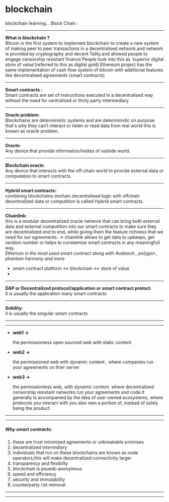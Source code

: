 # blockchain
blockchain learning...
Block Chain :
<hr/>
<strong> What is blockchain ? </strong>
<br/>
Bitcoin is the first system to implement blockchain to create a new system of making peer to peer transactions in a decentralised network.and network is provided by cryptography and decent Tality.and allowed people to engage censorship resistant finance
People took into this as ‘superior digital store of value’(referred to this as digital gold)
Ethereum project has the same implementation of cash flow system of bitcoin with additional features like decentralised agreements (smart contracts)
<hr/>
<strong> Smart contracts : </strong>
<br/>
Smart contracts are set of instructions executed in a decentralised way without the need for centralised or thirty party intermediary
<hr/>
<strong> Oracle problem: </strong>
<br/>
Blockchains are deterministic systems and are deterministic on purpose that's why they can’t interact or listen or read data from real world this is known as oracle problem.
<hr/>
<strong> Oracle: </strong>
<br/>
Any device that provide information/insites of outside world.
<hr/>
<strong> Blockchain oracle: </strong>
<br/>
Any device that interacts with the off-chain world to provide external data or computation to smart contracts.
<hr/>
<strong> Hybrid smart contracts: </strong>
<br/>
combining blockchains onchain decentralised logic with offchain decentralized data or computition is called Hybrid smart contracts.
<hr/>
<strong> Chainlink: </strong>
<br/>
this is a modular decentralized oracle network that can bring both external data and external computition into our smart contracts to make sure they are decentralized end to end, while giving them the feature richness that we need for our agreements.
-> chainlink allows to get data to upkeeps, get random number or helps to constemize smart contracts in any meaningfull way.
<br/>
<em>Etherium is the most used smart contract along with Avalanch , polygon , phantom harmony and more</em>
<br/>
<ul>
<li>smart contract platform <-> blockchain <-> store of value</li>
<li></li>
</ul>
<hr/>
<strong> DAP or Decentralized protocol/application or smart contract protocl: </strong>
<br/>
it is usually the application many smart contracts
<hr/>
<strong> Solidity: </strong>
<br/>
it is usually the singular smart contracts
<hr/>
<hr/>
<ul>
<li><strong>web1 -> </strong><p>the permissionless open sourced web with static content</p></li>
<li><strong>web2 -> </strong><p>the permissioned web with dynamic content , where companies run your agreements on thier server</p></li>
<li><strong>web3 -> </strong><p>the permissionless web, with dynamic content. where decentralized censorship resistant networks run your agreements and code.It generally is accompanied by the idea of user owned ecosystems, where protocols you interact with you also own a portion of, instead of solely being the product. </p></li>
</ul>
<hr/><hr/>
<h5>Why smart contracts:</h5>
<ol>
<li>these are trust minimized agreements or unbreakable promises</li>
<li>decentralized intermidiary</li>
<li>individuals that run on these blockchains are known as node operators,this will make decentralized connectivity larger</li>
<li>transparency and flexibilty</li>
<li>blockchain is psuedo anonymous</li>
<li>speed and efficiency</li>
<li>security and immutability</li>
<li>counterparty rist removal</li>
</ol>
<hr/><hr/>